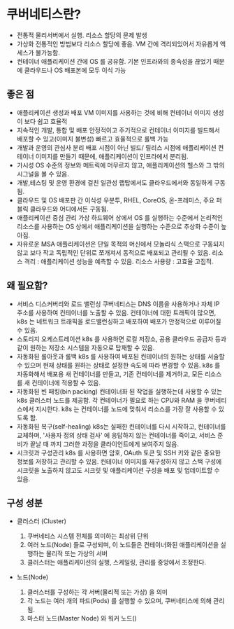 # 쿠버네티스란?

* 전통적
	물리서버에서 실행. 리소스 할당의 문제 발생
* 가상화
	전통적인 방법보다 리소스 할당에 좋음. VM 간에 격리되있어서 자유롭게 액세스가 불가능함.
* 컨테이너
	애플리케이션 간에 OS 를 공유함. 기본 인프라와의 종속성을 끊었기 때문에 클라우드나 OS 배포본에 모두 이식 가능


## 좋은 점

* 애플리케이션 생성과 배포
	VM 이미지를 사용하는 것에 비해 컨테이너 이미지 생성이 보다 쉽고 효율적
* 지속적인 개발, 통합 및 배포
	안정적이고 주기적으로 컨테이너 이미지를 빌드해서 배포할 수 있고(이미지 불변성) 빠르고 효율적으로 롤백 가능
* 개발과 운영의 관심사 분리
	배포 시점이 아닌 빌드/ 릴리스 시점에 애플리케이션 컨테이너 이미지를 만들기 때문에, 애플리케이션이 인프라에서 분리됨.
* 가시성
	OS 수준의 정보와 메트릭에 머무르지 않고, 애플리케이션의 헬스와 그 밖의 시그널을 볼 수 있음.
* 개발,테스팅 및 운영 환경에 걸친 일관성
	랩탑에서도 클라우드에서와 동일하게 구동됨.
* 클라우드 및 OS 배포판 간 이식성
	우분투, RHEL, CoreOS, 온-프레미스, 주요 퍼블릭 클라우드와 어디에서든 구동됨.
* 애플리케이션 중심 관리
	가상 하드웨어 상에서 OS 를 실행하는 수준에서 논리적인 리소스를 사용하는 OS 상에서 애플리케이션을 실행하는 수준으로 추상화 수준이 높아짐.
* 자유로운 MSA
	애플리케이션은 단일 목적의 머신에서 모놀리식 스택으로 구동되지 않고 보다 작고 독립적인 단위로 쪼개져서 동적으로 배포되고 관리될 수 있음.
		리소스 격리 : 애플리케이션 성능을 예측할 수 있음.
		리소스 사용량 : 고효율 고집적.




## 왜 필요함?
* 서비스 디스커버리와 로드 밸런싱
	  쿠버네티스는 DNS 이름을 사용하거나 자체 IP 주소를 사용하여 컨테이너를 노출할 수 있음. 컨테이너에 대한 트래픽이 많으면, k8s 는 네트워크 트래픽을 로드밸런싱하고 배포하여 배포가 안정적으로 이루어질 수 있음.
* 스토리지 오케스트레이션
	k8s 를 사용하면 로컬 저장소, 공용 클라우드 공급자 등과 같이 원하는 저장소 시스템을 자동으로 탑재할 수 있음.
* 자동화된 롤아웃과 롤백
	  k8s 를 사용하여 배포된 컨테이너의 원하는 상태를 서술할 수 있으며 현재 상태를 원하는 상태로 설정한 속도에 따라 변경할 수 있음. k8s 를 자동화해서 배포용 새 컨테이너를 만들고, 기존 컨테이너를 제거하고, 모든 리소스를 새 컨테이너에 적용할 수 있음.
* 자동화된 빈 패킹(bin packing)
	  컨테이너화 된 작업을 실행하는데 사용할 수 있는 k8s 클러스터 노드를 제공함. 각 컨테이너가 필요로 하는 CPU와 RAM 을 쿠버네티스에서 지시한다. k8s 는 컨테이너를 노드에 맞춰서 리소스를 가장 잘 사용할 수 있도록 함.
* 자동화된 복구(self-healing)
	k8s는 실패한 컨테이너를 다시 시작하고, 컨테이너를 교체하며, '사용자 정의 상태 검사' 에 응답하지 않는 컨테이너를 죽이고, 서비스 준비가 끝날 때 까지 그러한 과정을 클라이언트에게 보여주지 않음.  
* 시크릿과 구성관리
	k8s 를 사용하면 암호, OAuth 토큰 및 SSH 키와 같은 중요한 정보를 저장하고 관리할 수 있음. 컨테이너 이미지를 재구성하지 않고 스택 구성에 시크릿을 노출하지 않고도 시크릿 및 애플리케이션 구성을 배포 및 업데이트할 수 있음.




## 구성 성분

* 클러스터 (Cluster)
	1. 쿠버네티스 시스템 전체를 의미하는 최상위 단위
	2. 여러 노드(Node) 들로 구성되며, 이 노드들은 컨테이너화된 애플리케이션을 실행하는 물리적 또는 가상의 서버
	3. 클러스터는 애플리케이션의 실행, 스케일링, 관리를 중앙에서 조정한다.

* 노드(Node)
	1. 클러스터를 구성하는 각 서버(물리적 또는 가상) 을 의미
	2. 각 노드는 여러 개의 파드(Pods) 를 실행할 수 있으며, 쿠버네티스에 의해 관리됨.
	3. 마스터 노드(Master Node) 와 워커 노드()